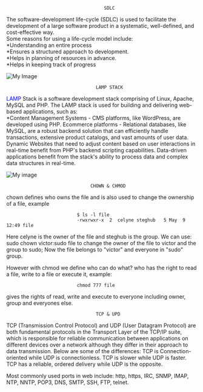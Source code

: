                                         SDLC

The software-development life-cycle (SDLC) is used to facilitate the development of a large software product in a systematic, well-defined, and cost-effective way.  
Some reasons for using a life-cycle model include:  
*Understanding an entire process  
*Ensures a structured approach to development.  
*Helps in planning of resources in advance.  
*Helps in keeping track of progress

![My Image](https://media.geeksforgeeks.org/wp-content/uploads/20231220113035/SDLC.jpg)

                                     LAMP STACK

<span style="color: blue">LAMP</span> Stack is a software development stack comprising of Linux, Apache, MySQL and PHP.
The LAMP stack is used for building and delivering web-based applications, such as:  
\*Content Management Systems - CMS platforms, like WordPress, are developed using PHP.
Ecommerce platforms - Relational databases, like MySQL, are a robust backend solution that can efficiently handle transactions, extensive product catalogs, and vast amounts of user data.
Dynamic Websites that need to adjust content based on user interactions in real-time benefit from PHP's backend scripting capabilities.
Data-driven applications benefit from the stack's ability to process data and complex data structures in real-time.

![My image](https://phoenixnap.com/kb/wp-content/uploads/2022/01/visual-representation-of-the-lamp-stack-pnap.png)

                                   CHOWN & CHMOD

chown defines who owns the file and is also used to change the ownership of a file, example

                              $ ls -l file
                              -rwxrwxr-x  2  celyne steghub   5 May  9 12:49 file

Here celyne is the owner of the file and steghub is the group. We can use: sudo chown victor:sudo file to change the owner of the file to victor and the group to sudo; Now the file belongs to "victor" and everyone in "sudo" group.

However with chmod we define who can do what? who has the right to read a file, write to a file or execute it, example:

                              chmod 777 file

gives the rights of read, write and execute to everyone including owner, group and everyones else.

                                     TCP & UPD

TCP (Transmission Control Protocol) and UDP (User Datagram Protocol) are both fundamental protocols in the Transport Layer of the TCP/IP suite, which is responsible for reliable communication between applications on different devices over a network although they differ in their approach to data transmission. Below are some of the differences:
TCP is Connection-oriented while UDP is connectionless.
TCP is slower while UDP is faster.
TCP has a reliable, ordered delivery while UDP is the opposite.

Most commonly used ports in web include: http, https, IRC, SNMP, IMAP, NTP, NNTP, POP3, DNS, SMTP, SSH, FTP, telnet.
